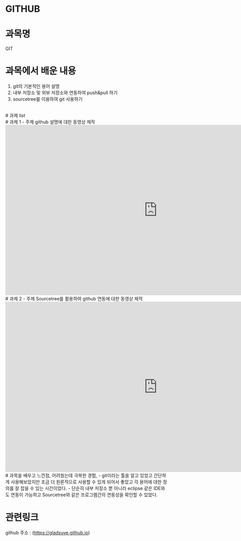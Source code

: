 # GITHUB

# 과목명 
GIT

# 과목에서 배운 내용
1. git의 기본적인 용어 설명
2. 내부 저장소 및 외부 저장소와 연동하여 push&pull 하기
3. sourcetree를 이용하여 git 사용하기

<br>
# 과제 list

<br>
# 과제 1 - 주제
github 설명에 대한 동영상 제작
<iframe width="942" height="530" src="https://www.youtube.com/embed/l7ueisyBGOs" title="YouTube video player" frameborder="0" allow="accelerometer; autoplay; clipboard-write; encrypted-media; gyroscope; picture-in-picture" allowfullscreen></iframe>

<br>
# 과제 2 - 주제
Sourcetree를 활용하여 github 연동에 대한 동영상 제작
<iframe width="942" height="530" src="https://www.youtube.com/embed/BFnpA54CvUQ" title="YouTube video player" frameborder="0" allow="accelerometer; autoplay; clipboard-write; encrypted-media; gyroscope; picture-in-picture" allowfullscreen></iframe>


<br>
# 과목을 배우고 느낀점, 어려웠는데 극복한 경험,  
  - git이라는 툴을 알고 있었고 간단하게 사용해보았지만 조금 더 원론적으로 사용할 수 있게 되어서 좋았고 각 용어에 대한 정의를 잘 잡을 수 있는 시간이었다.
  - 단순히 내부 저장소 뿐 아니라 eclipse 같은 IDE와도 연동이 가능하고 Sourcetree와 같은 프로그램간의 연동성을 확인할 수 있었다.


# 관련링크
github 주소 : (https://gladsuve.github.io)
